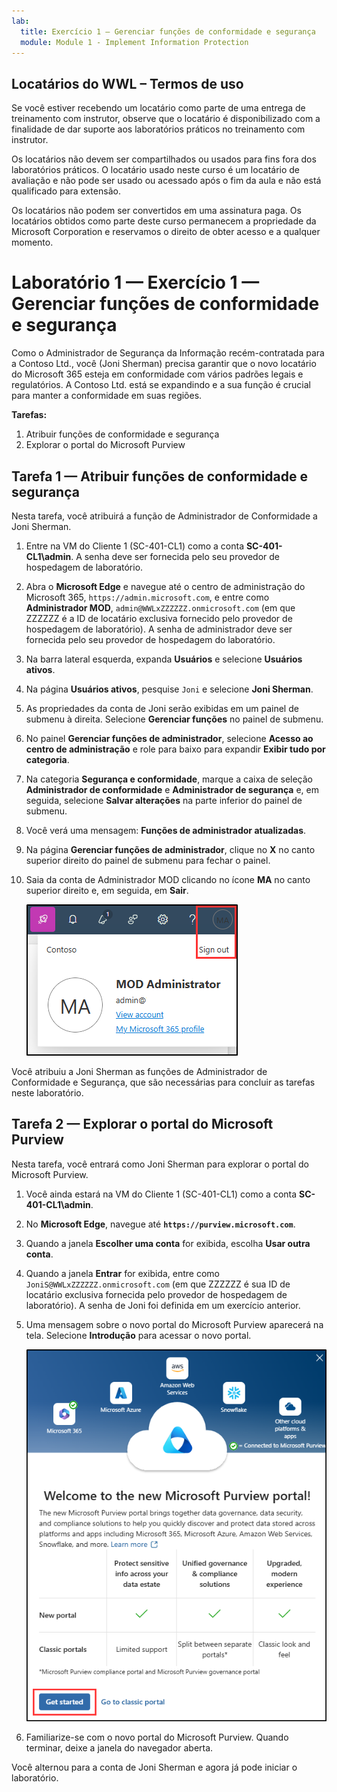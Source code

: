 ```yaml
---
lab:
  title: Exercício 1 — Gerenciar funções de conformidade e segurança
  module: Module 1 - Implement Information Protection
---
```

## Locatários do WWL – Termos de uso

Se você estiver recebendo um locatário como parte de uma entrega de treinamento com instrutor, observe que o locatário é disponibilizado com a finalidade de dar suporte aos laboratórios práticos no treinamento com instrutor.

Os locatários não devem ser compartilhados ou usados para fins fora dos laboratórios práticos. O locatário usado neste curso é um locatário de avaliação e não pode ser usado ou acessado após o fim da aula e não está qualificado para extensão.

Os locatários não podem ser convertidos em uma assinatura paga. Os locatários obtidos como parte deste curso permanecem a propriedade da Microsoft Corporation e reservamos o direito de obter acesso e a qualquer momento.

# Laboratório 1 — Exercício 1 — Gerenciar funções de conformidade e segurança

Como o Administrador de Segurança da Informação recém-contratada para a Contoso Ltd., você (Joni Sherman) precisa garantir que o novo locatário do Microsoft 365 esteja em conformidade com vários padrões legais e regulatórios. A Contoso Ltd. está se expandindo e a sua função é crucial para manter a conformidade em suas regiões.

**Tarefas:**

1. Atribuir funções de conformidade e segurança
1. Explorar o portal do Microsoft Purview

## Tarefa 1 — Atribuir funções de conformidade e segurança

Nesta tarefa, você atribuirá a função de Administrador de Conformidade a Joni Sherman.

1. Entre na VM do Cliente 1 (SC-401-CL1) como a conta **SC-401-CL1\admin**. A senha deve ser fornecida pelo seu provedor de hospedagem de laboratório.

1. Abra o **Microsoft Edge** e navegue até o centro de administração do Microsoft 365, `https://admin.microsoft.com`, e entre como **Administrador MOD**, `admin@WWLxZZZZZZ.onmicrosoft.com` (em que ZZZZZZ é a ID de locatário exclusiva fornecido pelo provedor de hospedagem de laboratório). A senha de administrador deve ser fornecida pelo seu provedor de hospedagem do laboratório.

1. Na barra lateral esquerda, expanda **Usuários** e selecione **Usuários ativos**.

1. Na página **Usuários ativos**, pesquise `Joni` e selecione **Joni Sherman**.

1. As propriedades da conta de Joni serão exibidas em um painel de submenu à direita. Selecione **Gerenciar funções** no painel de submenu.

1. No painel **Gerenciar funções de administrador**, selecione **Acesso ao centro de administração** e role para baixo para expandir **Exibir tudo por categoria**.

1. Na categoria **Segurança e conformidade**, marque a caixa de seleção **Administrador de conformidade** e **Administrador de segurança** e, em seguida, selecione **Salvar alterações** na parte inferior do painel de submenu.

1. Você verá uma mensagem: **Funções de administrador atualizadas**.

1. Na página **Gerenciar funções de administrador**, clique no **X** no canto superior direito do painel de submenu para fechar o painel.

1. Saia da conta de Administrador MOD clicando no ícone **MA** no canto superior direito e, em seguida, em **Sair**.

   ![Captura de tela mostrando o caminho de navegação para sair da conta de administrador do MOD.](../Media/sign-out.png)

Você atribuiu a Joni Sherman as funções de Administrador de Conformidade e Segurança, que são necessárias para concluir as tarefas neste laboratório.

## Tarefa 2 — Explorar o portal do Microsoft Purview

Nesta tarefa, você entrará como Joni Sherman para explorar o portal do Microsoft Purview.

1. Você ainda estará na VM do Cliente 1 (SC-401-CL1) como a conta **SC-401-CL1\admin**.

1. No **Microsoft Edge**, navegue até **`https://purview.microsoft.com`**.

1. Quando a janela **Escolher uma conta** for exibida, escolha **Usar outra conta**.

1. Quando a janela **Entrar** for exibida, entre como `JoniS@WWLxZZZZZZ.onmicrosoft.com` (em que ZZZZZZ é sua ID de locatário exclusiva fornecida pelo provedor de hospedagem de laboratório). A senha de Joni foi definida em um exercício anterior.

1. Uma mensagem sobre o novo portal do Microsoft Purview aparecerá na tela. Selecione **Introdução** para acessar o novo portal.

    ![Captura de tela mostrando a tela de Boas-vindas ao novo porta do Microsoft Purview.](../Media/welcome-purview-portal.png)

1. Familiarize-se com o novo portal do Microsoft Purview. Quando terminar, deixe a janela do navegador aberta.

Você alternou para a conta de Joni Sherman e agora já pode iniciar o laboratório.
